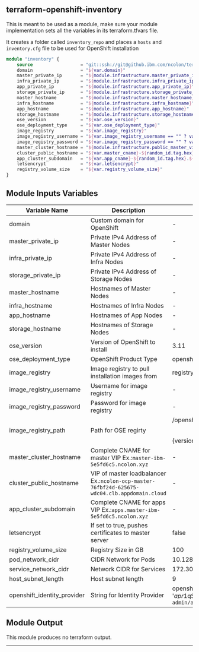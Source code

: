 ## terraform-openshift-inventory

This is meant to be used as a module, make sure your module implementation sets all the variables in its terraform.tfvars file.

It creates a folder called `inventory_repo` and places a `hosts` and `inventory.cfg` file to be used for OpenShift installation



```terraform
module "inventory" {
    source                  = "git::ssh://git@github.ibm.com/ncolon/terraform-openshift-inventory.git"
    domain                  = "${var.domain}"
    master_private_ip       = "${module.infrastructure.master_private_ip}"
    infra_private_ip        = "${module.infrastructure.infra_private_ip}"
    app_private_ip          = "${module.infrastructure.app_private_ip}"
    storage_private_ip      = "${module.infrastructure.storage_private_ip}"
    master_hostname         = "${module.infrastructure.master_hostname}"
    infra_hostname          = "${module.infrastructure.infra_hostname}"
    app_hostname            = "${module.infrastructure.app_hostname}"
    storage_hostname        = "${module.infrastructure.storage_hostname}"
    ose_version             = "${var.ose_version}"
    ose_deployment_type     = "${var.ose_deployment_type}"
    image_registry          = "${var.image_registry}"
    image_registry_username = "${var.image_registry_username == "" ? var.rhn_username : ""}"
    image_registry_password = "${var.image_registry_password == "" ? var.rhn_password : ""}"
    master_cluster_hostname = "${module.infrastructure.public_master_vip}"
    cluster_public_hostname = "${var.master_cname}-${random_id.tag.hex}.${var.domain}"
    app_cluster_subdomain   = "${var.app_cname}-${random_id.tag.hex}.${var.domain}"
    letsencrypt             = "${var.letsencrypt}"
    registry_volume_size    = "${var.registry_volume_size}"
}
```

## Module Inputs Variables

|Variable Name|Description|Default Value|Type|
|-------------|-----------|-------------|----|
|domain|Custom domain for OpenShift|-|string|
|master_private_ip|Private IPv4 Address of Master Nodes|-|list|
|infra_private_ip|Private IPv4 Address of Infra Nodes|-|list|
|storage_private_ip|Private IPv4 Address of Storage Nodes|-|list|
|master_hostname|Hostnames of Master Nodes|-|list|
|infra_hostname|Hostnames of Infra Nodes|-|list|
|app_hostname|Hostnames of App Nodes|-|list|
|storage_hostname|Hostnames of Storage Nodes|-|list|
|ose_version|Version of OpenShift to install|3.11|string|
|ose_deployment_type|OpenShift Product Type|openshift-enterprise|string|
|image_registry|Image registry to pull installation images from|registry.redhat.io|string|
|image_registry_username|Username for image registry|-|string|
|image_registry_password|Password for image registry|-|string|
|image_registry_path|Path for OSE regirty|/openshift3/ose-$${component}:$${version}|string|
|master_cluster_hostname|Complete CNAME for master VIP Ex.:`master-ibm-5e5fd6c5.ncolon.xyz`|-|string|
|cluster_public_hostname|VIP of master loadbalancer Ex.:`ncolon-ocp-master-76fbf24d-625675-wdc04.clb.appdomain.cloud`|-|string|
|app_cluster_subdomain|Complete CNAME for apps VIP Ex.:`apps.master-ibm-5e5fd6c5.ncolon.xyz`|-|string|
|letsencrypt|If set to true, pushes certificates to master server|false|bool|
|registry_volume_size|Registry Size in GB|100|int|
|pod_network_cidr|CIDR Network for Pods|10.128.0.0/14|string|
|service_network_cidr|Network CIDR for Services|172.30.0.0/16|string|
|host_subnet_length|Host subnet length|9|int|
|openshift_identity_provider|String for Identity Provider|openshift_master_htpasswd_users={'admin': '$apr1$qSzqkDd8$fU.yI4bV8KmXD9kreFSL//'} `admin/admin`|string|


## Module Output
This module produces no terraform output.  

----
